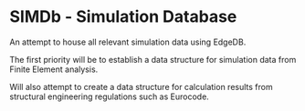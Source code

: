 # SIMDb - Simulation Database

An attempt to house all relevant simulation data using EdgeDB.

The first priority will be to establish a data structure for 
simulation data from Finite Element analysis. 

Will also attempt to create a data structure for calculation results from 
structural engineering regulations such as Eurocode.